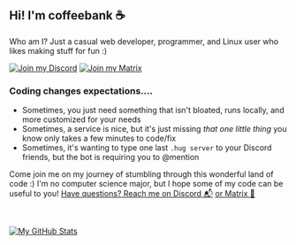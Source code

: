 ## Hi! I'm coffeebank ☕

Who am I? Just a casual web developer, programmer, and Linux user who likes making stuff for fun :)

[![Join my Discord](https://img.shields.io/badge/Join%20my%20Discord-▸-7289DA?style=for-the-badge&logo=discord&logoColor=white&logoWidth=25)](https://coffeebank.github.io/discord) 
[![Join my Matrix](https://img.shields.io/badge/Join%20my%20Matrix-▸-0dbd8b?style=for-the-badge&logo=matrix&logoColor=white&logoWidth=25)](https://matrix.to/#/#coffeebank:matrix.org)
<br />

### Coding changes expectations....

- Sometimes, you just need something that isn't bloated, runs locally, and more customized for your needs
- Sometimes, a service is nice, but it's just missing *that one little thing* you know only takes a few minutes to code/fix
- Sometimes, it's wanting to type one last `.hug server` to your Discord friends, but the bot is requiring you to @mention

Come join me on my journey of stumbling through this wonderful land of code :) I'm no computer science major, but I hope some of my code can be useful to you! [Have questions? Reach me on Discord 📬](https://coffeebank.github.io/discord) [or Matrix 📧](https://matrix.to/#/#coffeebank:matrix.org)

<br />

[![My GitHub Stats](https://github-readme-stats.vercel.app/api/top-langs/?username=coffeebank&layout=compact&langs_count=8)](https://github.com/anuraghazra/github-readme-stats)
